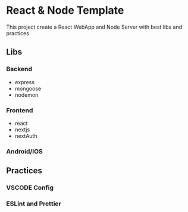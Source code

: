 # React & Node Template

This project create a React WebApp and Node Server with best libs and practices

## Libs

### Backend

- express
- mongoose
- nodemon

### Frontend

- react
- nextjs
- nextAuth

### Android/IOS

## Practices

### VSCODE Config

### ESLint and Prettier
